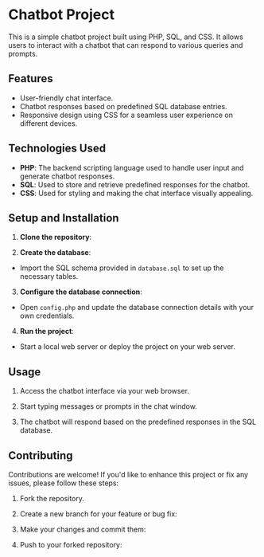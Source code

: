 # Chatbot Project

This is a simple chatbot project built using PHP, SQL, and CSS. It allows users to interact with a chatbot that can respond to various queries and prompts.

## Features

- User-friendly chat interface.
- Chatbot responses based on predefined SQL database entries.
- Responsive design using CSS for a seamless user experience on different devices.

## Technologies Used

- **PHP**: The backend scripting language used to handle user input and generate chatbot responses.
- **SQL**: Used to store and retrieve predefined responses for the chatbot.
- **CSS**: Used for styling and making the chat interface visually appealing.

## Setup and Installation

1. **Clone the repository**:

2. **Create the database**:
- Import the SQL schema provided in `database.sql` to set up the necessary tables.

3. **Configure the database connection**:
- Open `config.php` and update the database connection details with your own credentials.

4. **Run the project**:
- Start a local web server or deploy the project on your web server.

## Usage

1. Access the chatbot interface via your web browser.

2. Start typing messages or prompts in the chat window.

3. The chatbot will respond based on the predefined responses in the SQL database.


## Contributing

Contributions are welcome! If you'd like to enhance this project or fix any issues, please follow these steps:

1. Fork the repository.

2. Create a new branch for your feature or bug fix:

3. Make your changes and commit them:

4. Push to your forked repository:
